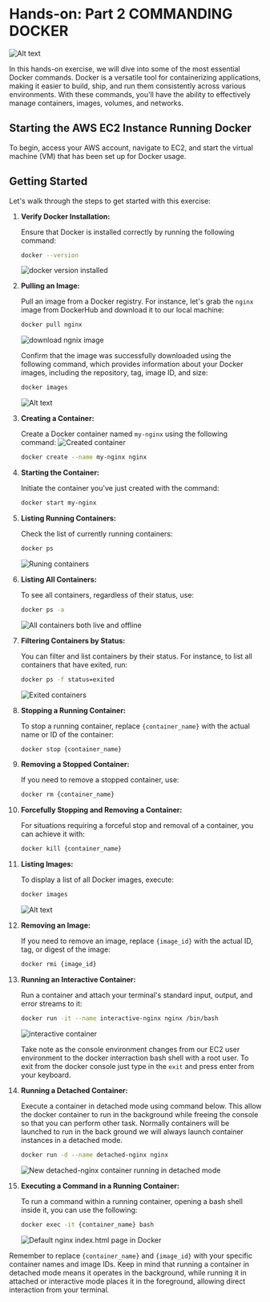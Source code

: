 # Hands-on: Part 2 COMMANDING DOCKER

![Alt text](<Images/image0.png>)

In this hands-on exercise, we will dive into some of the most essential Docker commands. Docker is a versatile tool for containerizing applications, making it easier to build, ship, and run them consistently across various environments. With these commands, you'll have the ability to effectively manage containers, images, volumes, and networks.

## Starting the AWS EC2 Instance Running Docker

To begin, access your AWS account, navigate to EC2, and start the virtual machine (VM) that has been set up for Docker usage.

## Getting Started

Let's walk through the steps to get started with this exercise:

1. **Verify Docker Installation:**

   Ensure that Docker is installed correctly by running the following command:

   ```bash
   docker --version
   ```
   ![docker version  installed](Images/image1.png)

2. **Pulling an Image:**

   Pull an image from a Docker registry. For instance, let's grab the `nginx` image from DockerHub and download it to our local machine:

   ```bash
   docker pull nginx
   ```
   ![download ngnix image](Images/image2.png)

   Confirm that the image was successfully downloaded using the following command, which provides information about your Docker images, including the repository, tag, image ID, and size:

   ```bash
   docker images
   ```
    ![Alt text](Images/image3.png)
3. **Creating a Container:**

   Create a Docker container named `my-nginx` using the following command:
![Created container](Images/image4.png)
   ```bash
   docker create --name my-nginx nginx
   ```

4. **Starting the Container:**

   Initiate the container you've just created with the command:

   ```bash
   docker start my-nginx
   ```

5. **Listing Running Containers:**

   Check the list of currently running containers:

   ```bash
   docker ps
   ```
    ![Runing containers](Images/image6.png)
6. **Listing All Containers:**

   To see all containers, regardless of their status, use:

   ```bash
   docker ps -a
   ```
    ![All containers both live and offline](Images/image5.png)
7. **Filtering Containers by Status:**

   You can filter and list containers by their status. For instance, to list all containers that have exited, run:

   ```bash
   docker ps -f status=exited
   ```
   ![Exited containers](Images/image7.png)
8. **Stopping a Running Container:**

   To stop a running container, replace `{container_name}` with the actual name or ID of the container:

   ```bash
   docker stop {container_name}
   ```

9. **Removing a Stopped Container:**

   If you need to remove a stopped container, use:

   ```bash
   docker rm {container_name}
   ```

10. **Forcefully Stopping and Removing a Container:**

    For situations requiring a forceful stop and removal of a container, you can achieve it with:

    ```bash
    docker kill {container_name}
    ```

11. **Listing Images:**

    To display a list of all Docker images, execute:

    ```bash
    docker images
    ```
    ![Alt text](Images/image8.png)
12. **Removing an Image:**

    If you need to remove an image, replace `{image_id}` with the actual ID, tag, or digest of the image:

    ```bash
    docker rmi {image_id}
    ```

13. **Running an Interactive Container:**

    Run a container and attach your terminal's standard input, output, and error streams to it:

    ```bash
    docker run -it --name interactive-nginx nginx /bin/bash
    ```
    ![interactive container](Images/image9.png)

    Take note as the console environment changes from our EC2 user environment to the docker interraction bash shell with a root user. To exit from the docker console just type in the `exit` and press enter from your keyboard. 

14. **Running a Detached Container:**

    Execute a container in detached mode using command below. This allow the docker container to run in the background while freeing the console so that you can perform other task. Normally containers will be launched to run in the back ground we will always launch container instances  in a detached mode.

    ```bash
    docker run -d --name detached-nginx nginx
    ```
    ![New detached-nginx container running in detached mode](Images/image10.png)
15. **Executing a Command in a Running Container:**

    To run a command within a running container, opening a bash shell inside it, you can use the following:

    ```bash
    docker exec -it {container_name} bash
    ```
    ![Default nginx index.html page in Docker](Images/image11.png)

Remember to replace `{container_name}` and `{image_id}` with your specific container names and image IDs. Keep in mind that running a container in detached mode means it operates in the background, while running it in attached or interactive mode places it in the foreground, allowing direct interaction from your terminal.